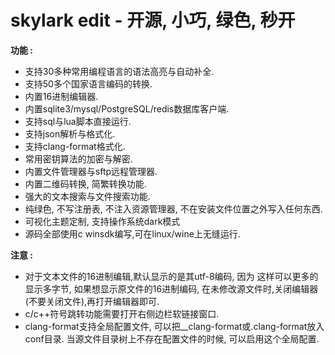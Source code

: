 skylark edit - 开源, 小巧, 绿色, 秒开
================================================================================
**功能 :**
- 支持30多种常用编程语言的语法高亮与自动补全.
- 支持50多个国家语言编码的转换.
- 内置16进制编辑器.
- 内置sqlite3/mysql/PostgreSQL/redis数据库客户端.
- 支持sql与lua脚本直接运行.
- 支持json解析与格式化.
- 支持clang-format格式化.
- 常用密钥算法的加密与解密.
- 内置文件管理器与sftp远程管理器.
- 内置二维码转换, 简繁转换功能.
- 强大的文本搜索与文件搜索功能.
- 纯绿色, 不写注册表, 不注入资源管理器, 不在安装文件位置之外写入任何东西.
- 可视化主题定制, 支持操作系统dark模式
- 源码全部使用c winsdk编写,可在linux/wine上无缝运行.

**注意 :**
- 对于文本文件的16进制编辑,默认显示的是其utf-8编码, 因为
  这样可以更多的显示多字节, 如果想显示原文件的16进制编码,
  在未修改源文件时,关闭编辑器(不要关闭文件),再打开编辑器即可.
- c/c++符号跳转功能需要打开右侧边栏软链接窗口.
- clang-format支持全局配置文件, 可以把__clang-format或.clang-format放入conf目录.
  当源文件目录树上不存在配置文件的时候, 可以启用这个全局配置.
  